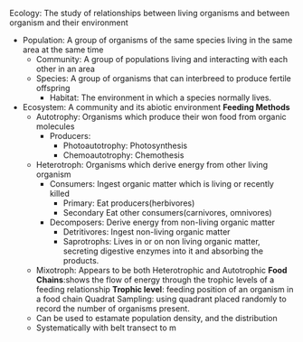 Ecology: The study of relationships between living organisms and between organism and their environment
 - Population: A group of organisms of the  same species living in the same area at the same time
	 - Community: A group of populations living and interacting with each other in an area
	 - Species: A group of organisms that can interbreed to produce fertile offspring
		 - Habitat: The environment in which a species normally lives.
- Ecosystem:  A community and its abiotic environment
**Feeding Methods**
	- Autotrophy: Organisms which produce their won food from organic molecules
		- Producers:
			- Photoautotrophy: Photosynthesis
			- Chemoautotrophy: Chemothesis
	- Heterotroph: Organisms which derive energy from other living organism
		- Consumers: Ingest organic matter which is living or recently killed
			- Primary: Eat producers(herbivores)
			- Secondary Eat other consumers(carnivores, omnivores)
		- Decomposers: Derive energy from non-living organic matter
			- Detritivores: Ingest non-living organic matter
			- Saprotrophs: Lives in or on non living organic matter, secreting digestive enzymes into it and absorbing the products.
	- Mixotroph: Appears to be both Heterotrophic and Autotrophic
**Food Chains**:shows the flow of energy through the trophic levels of a feeding relationship
**Trophic level**: feeding position of an organism in a food chain
Quadrat Sampling: using quadrant placed randomly to record the number of organisms present.
	- Can be used to estamate population density, and the distribution
	- Systematically with belt transect to m
<!--stackedit_data:
eyJoaXN0b3J5IjpbMTkzMTg4NTU4MywtMTg2MjQ3MDc2Niw1MD
AzMzMwNzMsLTYzODQyNTg2OCwtMjAzNDgyMTkzMywtMTI4OTkx
Mzg5MiwtNDUxNDUzOTEsLTE5MDMzOTE1NzhdfQ==
-->